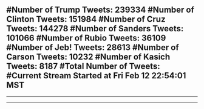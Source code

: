 #Number of Trump Tweets: 239334
#Number of Clinton Tweets: 151984
#Number of Cruz Tweets: 144278
#Number of Sanders Tweets: 101066
#Number of Rubio Tweets: 36109
#Number of Jeb! Tweets: 28613
#Number of Carson Tweets: 10232
#Number of Kasich Tweets: 8187
#Total Number of Tweets:  
#Current Stream Started at Fri Feb 12 22:54:01 MST
---
---
---
